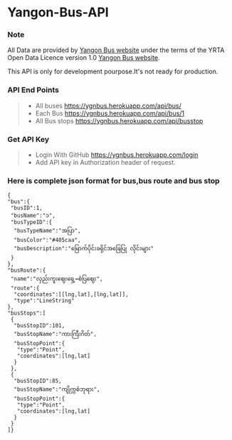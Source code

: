 # Yangon-Bus-API

### Note
All Data are provided by [Yangon Bus website](http://yangonbus.com/) under the terms of the YRTA Open Data Licence version 1.0 [Yangon Bus website](http://data.yangonbus.com/license.html).

This API is only for development pourpose.It's not ready for production.

### API End Points
 >* All buses https://ygnbus.herokuapp.com/api/bus/
 >* Each Bus https://ygnbus.herokuapp.com/api/bus/1 
 >* All Bus stops https://ygnbus.herokuapp.com/api/busstop 
 
 
### Get API Key
>* Login With GitHub https://ygnbus.herokuapp.com/login
>*  Add API key in Authorization header of request.

### Here is complete json format for bus,bus route and bus stop
	{
    "bus":{
     "busID":1,
     "busName":"၁",
     "busTypeID":{
      "busTypeName":"အပြာ",
      "busColor":"#405caa",
      "busDescription":"မြောက်ပိုင်းခရိုင်အခြေပြု လိုင်းများ"
     }
    },
    "busRoute":{
     "name":"လှည်းကူးဈေးရှေ့↔စံပြဈေး",
     "route":{
      "coordinates":[[lng,lat],[lng,lat]],
      "type":"LineString"
    },
    "busStops":[
     {
      "busStopID":101,
      "busStopName":"ကားကြီးဂိတ်",
      "busStopPoint":{
       "type":"Point",
       "coordinates":[lng,lat]
      }
     },
     {
      "busStopID":85,
      "busStopName":"ကျိုက္ကစံဘုရား",
      "busStopPoint":{
       "type":"Point",
       "coordinates":[lng,lat]
      }
     }
    ]}
